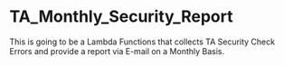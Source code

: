 # TA_Monthly_Security_Report
This is going to be a Lambda Functions that collects TA Security Check Errors and provide a report via E-mail on a Monthly Basis. 
